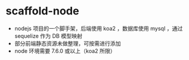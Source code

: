 # scaffold-node

+   nodejs 项目的一个脚手架，后端使用 koa2 ，数据库使用 mysql ，通过 sequelize 作为 DB 模型映射
+   部分前端静态资源未做整理，可按需进行添加
+   node 环境需要 7.6.0 或以上（koa2 所限）
